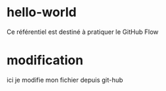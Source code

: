 # hello-world
Ce référentiel est destiné à pratiquer le GitHub Flow
# modification
ici je modifie mon fichier depuis git-hub
